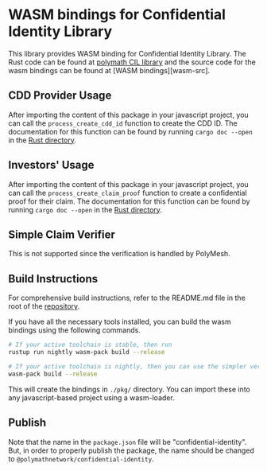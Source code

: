 # WASM bindings for Confidential Identity Library


This library provides WASM binding for Confidential Identity Library.
The Rust code can be found at
[polymath CIL library][confidential-identity-rust-lib] and the source
code for the wasm bindings can be found at [WASM bindings][wasm-src].


## CDD Provider Usage

After importing the content of this package in your javascript project, you
can call the `process_create_cdd_id` function to create the CDD ID. The
documentation for this function can be found by running `cargo doc --open`
in the [Rust directory][confidential-identity-rust-lib].


## Investors' Usage

After importing the content of this package in your javascript project, you
can call the `process_create_claim_proof` function to create a
confidential proof for their claim. The documentation for this function
can be found by running `cargo doc --open`
in the [Rust directory][confidential-identity-rust-lib].


## Simple Claim Verifier

This is not supported since the verification is handled by PolyMesh.


## Build Instructions

For comprehensive build instructions, refer to the README.md file in the
root of the [repository][cryptography-rust-lib].

If you have all the necessary tools installed, you can build the wasm
bindings using the following commands.

```bash
# If your active toolchain is stable, then run
rustup run nightly wasm-pack build --release

# If your active toolchain is nightly, then you can use the simpler version and run
wasm-pack build --release
```

This will create the bindings in `./pkg/` directory. You can import
these into any javascript-based project using a wasm-loader.

## Publish

Note that the name in the `package.json` file will be "confidential-identity".
But, in order to properly publish the package, the name should be changed to
`@polymathnetwork/confidential-identity`.


[cryptography-rust-lib]: https://github.com/PolymeshAssociation/cryptography/tree/master/README.md
[confidential-identity-rust-lib]: https://github.com/PolymeshAssociation/cryptography/tree/master/confidential-identity
[confidential-identity-wasm-src]: https://github.com/PolymeshAssociation/cryptography/blob/master/confidential-identity/wasm/src/lib.rs 
